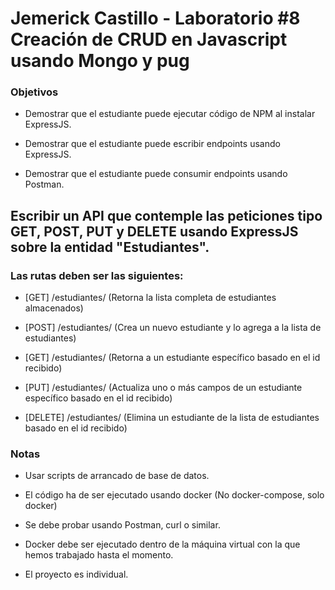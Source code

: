 # Jemerick Castillo - Laboratorio #8 Creación de CRUD en Javascript usando Mongo y pug

###  Objetivos

* Demostrar que el estudiante puede ejecutar código de NPM al instalar ExpressJS.

* Demostrar que el estudiante puede escribir endpoints usando ExpressJS.

* Demostrar que el estudiante puede consumir endpoints usando Postman.

##  Escribir un API que contemple las peticiones tipo GET, POST, PUT y DELETE usando ExpressJS sobre la entidad "Estudiantes".

### Las rutas deben ser las siguientes:

* [GET] /estudiantes/  (Retorna la lista completa de estudiantes almacenados)

* [POST] /estudiantes/ (Crea un nuevo estudiante y lo agrega a la lista de estudiantes)

* [GET] /estudiantes/<id> (Retorna a un estudiante específico basado en el id recibido)

* [PUT] /estudiantes/<id> (Actualiza uno o más campos de un estudiante específico basado en el id recibido)

* [DELETE] /estudiantes/<id> (Elimina un estudiante de la lista de estudiantes basado en el id recibido)


###  Notas

* Usar scripts de arrancado de base de datos.

* El código ha de ser ejecutado usando docker (No docker-compose, solo docker)

* Se debe probar usando Postman, curl o similar.

* Docker debe ser ejecutado dentro de la máquina virtual con la que hemos trabajado hasta el momento.

* El proyecto es individual.